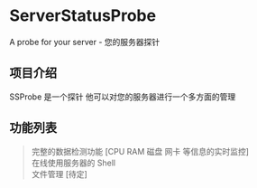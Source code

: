 # ServerStatusProbe
A probe for your server - 您的服务器探针

## 项目介绍
SSProbe 是一个探针 他可以对您的服务器进行一个多方面的管理

## 功能列表
> 完整的数据检测功能 [CPU RAM 磁盘 网卡 等信息的实时监控] <br>
> 在线使用服务器的 Shell <br>
> 文件管理 [待定] <br>

